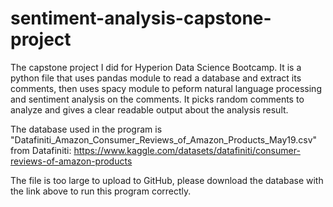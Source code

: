 # sentiment-analysis-capstone-project
 
The capstone project I did for Hyperion Data Science Bootcamp. It is a python file that uses pandas module to read a database and extract its comments, then uses spacy module to peform natural language processing and sentiment analysis on the comments. It picks random comments to analyze and gives a clear readable output about the analysis result.

The database used in the program is "Datafiniti_Amazon_Consumer_Reviews_of_Amazon_Products_May19.csv" from Datafiniti: https://www.kaggle.com/datasets/datafiniti/consumer-reviews-of-amazon-products

The file is too large to upload to GitHub, please download the database with the link above to run this program correctly.